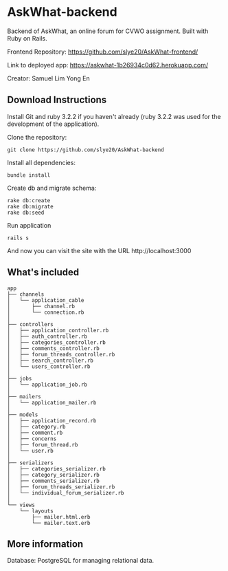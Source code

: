 # AskWhat-backend

Backend of AskWhat, an online forum for CVWO assignment.
Built with Ruby on Rails.

Frontend Repository: https://github.com/slye20/AskWhat-frontend/

Link to deployed app: https://askwhat-1b26934c0d62.herokuapp.com/

Creator: Samuel Lim Yong En

## Download Instructions

Install Git and ruby 3.2.2 if you haven't already (ruby 3.2.2 was used for the development of the application).

Clone the repository:

```
git clone https://github.com/slye20/AskWhat-backend
```

Install all dependencies:

```
bundle install
```

Create db and migrate schema:

```
rake db:create
rake db:migrate
rake db:seed
```

Run application

```
rails s
```

And now you can visit the site with the URL http://localhost:3000

## What's included

```
app
├── channels
│   └── application_cable
│       ├── channel.rb
│       └── connection.rb
│
├── controllers
│   ├── application_controller.rb
│   ├── auth_controller.rb
│   ├── categories_controller.rb
│   ├── comments_controller.rb
│   ├── forum_threads_controller.rb
│   ├── search_controller.rb
│   └── users_controller.rb
│
├── jobs
│   └── application_job.rb
│
├── mailers
│   └── application_mailer.rb
│
├── models
│   ├── application_record.rb
│   ├── category.rb
│   ├── comment.rb
│   ├── concerns
│   ├── forum_thread.rb
│   └── user.rb
│
├── serializers
│   ├── categories_serializer.rb
│   ├── category_serializer.rb
│   ├── comments_serializer.rb
│   ├── forum_threads_serializer.rb
│   └── individual_forum_serializer.rb
│
└── views
    └── layouts
        ├── mailer.html.erb
        └── mailer.text.erb
```

## More information

Database: PostgreSQL for managing relational data.
